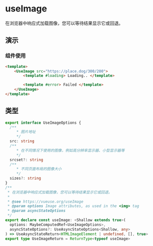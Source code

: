 # useImage

在浏览器中响应式加载图像，您可以等待结果显示它或回退。

## 演示

<demo src="./demo.vue" title="useImage" desc="加载图像"></demo>

### 组件使用

```html
<template>
    <UseImage src="https://place.dog/300/200">
        <template #loading> Loading.. </template>

        <template #error> Failed </template>
    </UseImage>
</template>
```

## 类型

```ts
export interface UseImageOptions {
  /**
     * 图片地址
     */
  src: string
  /**
     * 在不同情况下使用的图像，例如高分辨率显示器、小型显示器等
     */
  srcset?: string
  /**
     * 不同页面布局的图像大小
     */
  sizes?: string
}
/**
 * 在浏览器中响应式加载图像，您可以等待结果显示它或回退。
 *
 * @see https://vueuse.org/useImage
 * @param options Image attributes, as used in the <img> tag
 * @param asyncStateOptions
 */
export declare const useImage: <Shallow extends true>(
  options: MaybeComputedRef<UseImageOptions>,
  asyncStateOptions?: UseAsyncStateOptions<Shallow, any>
) => UseAsyncStateReturn<HTMLImageElement | undefined, [], true>
export type UseImageReturn = ReturnType<typeof useImage>
```
